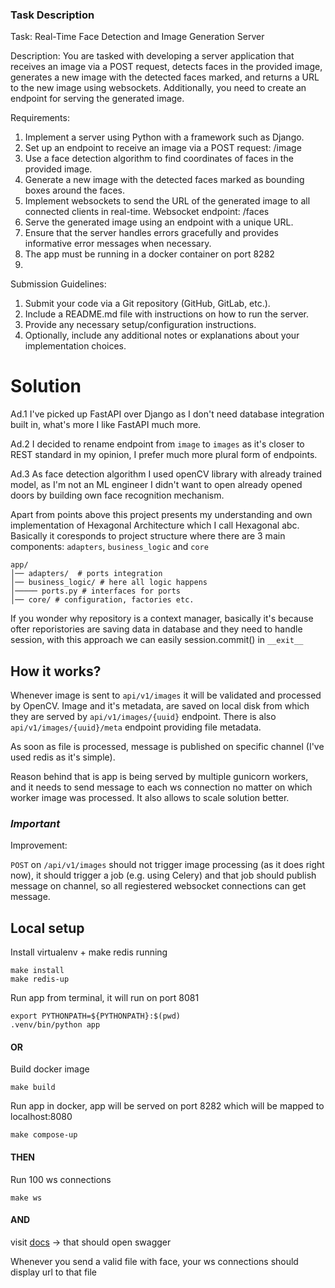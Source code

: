 ### Task Description

Task: Real-Time Face Detection and Image Generation Server

Description:
You are tasked with developing a server application that receives an image via a POST request,
detects faces in the provided image, generates a new image with the detected faces marked,
and returns a URL to the new image using websockets. Additionally, you need to create an
endpoint for serving the generated image.

Requirements:

1. Implement a server using Python with a framework such as Django.
2. Set up an endpoint to receive an image via a POST request: /image
3. Use a face detection algorithm to find coordinates of faces in the provided image.
4. Generate a new image with the detected faces marked as bounding boxes around the
   faces.
5. Implement websockets to send the URL of the generated image to all connected clients
   in real-time. Websocket endpoint: /faces
6. Serve the generated image using an endpoint with a unique URL.
7. Ensure that the server handles errors gracefully and provides informative error
   messages when necessary.
8. The app must be running in a docker container on port 8282
9.

Submission Guidelines:

1. Submit your code via a Git repository (GitHub, GitLab, etc.).
2. Include a README.md file with instructions on how to run the server.
3. Provide any necessary setup/configuration instructions.
4. Optionally, include any additional notes or explanations about your implementation
   choices.

# Solution

Ad.1 I've picked up FastAPI over Django as I don't need database integration built in, what's more I like FastAPI much
more.

Ad.2 I decided to rename endpoint from `image` to `images` as it's closer to REST standard in my opinion, I prefer much
more plural form of endpoints.

Ad.3 As face detection algorithm I used openCV library with already trained model, as I'm not an ML engineer I didn't
want to open already opened doors by building own face recognition mechanism.

Apart from points above this project presents my understanding and own implementation of Hexagonal Architecture which I
call Hexagonal abc. Basically it coresponds to project structure where there are 3 main
components: `adapters`, `business_logic` and `core`

```
app/ 
│── adapters/  # ports integration
│── business_logic/ # here all logic happens
│───── ports.py # interfaces for ports
│── core/ # configuration, factories etc.
```

If you wonder why repository is a context manager, basically it's because ofter reporistories are saving data in
database and they need to handle session, with this approach we can easily session.commit() in `__exit__`

## How it works?

Whenever image is sent to `api/v1/images` it will be validated and processed by OpenCV. Image and it's metadata, are
saved on local disk from which they are served by `api/v1/images/{uuid}` endpoint.
There is also `api/v1/images/{uuid}/meta` endpoint providing file metadata.

As soon as file is processed, message is published on specific channel (I've used redis as it's simple).

Reason behind that is app is being served by multiple gunicorn workers, and it needs to send
message to each ws connection no matter on which worker image was processed. It also allows to scale solution better.

### *Important*

Improvement:

`POST` on `/api/v1/images` should not trigger image processing (as it does right now), it should trigger a job (e.g.
using Celery) and that job should publish message on channel, so all regiestered websocket connections can get message.

## Local setup

Install virtualenv + make redis running

```shell
make install
make redis-up
```

Run app from terminal, it will run on port 8081

```shell
export PYTHONPATH=${PYTHONPATH}:$(pwd)
.venv/bin/python app
```

#### OR

Build docker image

```shell
make build
```

Run app in docker, app will be served on port 8282 which will be mapped to localhost:8080

```shell
make compose-up
```

#### THEN

Run 100 ws connections

```shell
make ws
```

#### AND

visit [docs](http://localhost:8080/docs) -> that should open swagger

Whenever you send a valid file with face, your ws connections should display url to that file